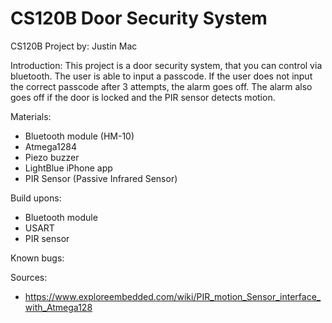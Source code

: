 # CS120B Door Security System
CS120B Project by: Justin Mac

Introduction:
This project is a door security system, that you can control via bluetooth. The user is able to input a passcode. If the user does not input the correct passcode after 3 attempts, the alarm goes off. The alarm also goes off if the door is locked and the PIR sensor detects motion.

Materials:
- Bluetooth module (HM-10)
- Atmega1284
- Piezo buzzer
- LightBlue iPhone app
- PIR Sensor (Passive Infrared Sensor)

Build upons:
- Bluetooth module
- USART
- PIR sensor 

Known bugs:

Sources:
- https://www.exploreembedded.com/wiki/PIR_motion_Sensor_interface_with_Atmega128


